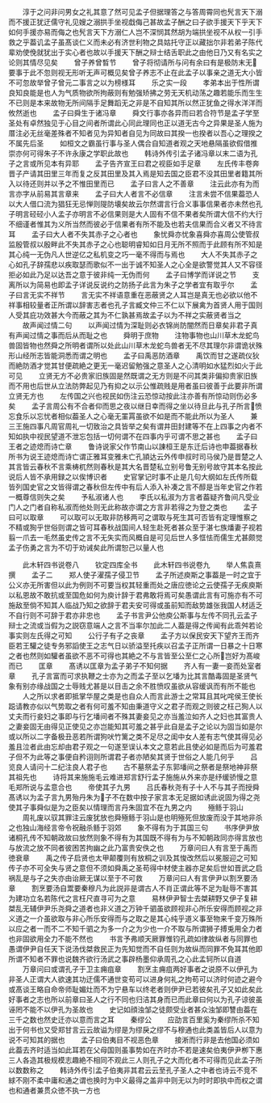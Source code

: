 <!-- { "loadSidebar": true } -->
　　淳于之问非问男女之礼其意了然可见孟子但据理答之与答周霄同也髠言天下溺而不援正犹迂儒守礼见嫂之溺拱手坐视戱侮己甚故孟子酬之曰子欲手援天下乎天下如何手援亦易而侮之也髠言天下方溺仁人岂不深悯其然胡为端拱坐视不从权一引手救之乎葢讥孟子虽髙谈仁义而未必有济世利物之具姑托守正以藏拙尔非若弟子陈代辈劝使俛就犹出于实心者也故以手援天下酬之辩士结舌职此之由他日乃又有名实之论则其情尽见矣
　　曾子养曾晳节
　　曾子将彻请所与问有余曰有是极防末无要事于此不忽则视无形听无声可概见矣曾子养志不止在此孟子以事亲之道无大小皆不可忽故举曾子曾元二事言之以为榜様耳
　　乐之实一段
　　孝弟本出于性所谓良知良能是也人为气质物欲所拘蔽则有勉强矫拂之劳无天机动荡之趣若能乐而生生不已则是本来故物无所间隔手足舞蹈无之非是不自知其所以然正犹鱼之得水洋洋而攸然逝也
　　孟子曰舜生于诸冯章
　　舜文行事亦各异而曰若合符节是孟子学至圣处有卓然独见于心目之间者所谓此心同此理同也正以道无古今之异果是圣人施为厝注必无丝毫差殊者不知者见为异知者自见为同故曰其揆一也揆者以吾心之理揆之不属先后圣
　　如桓文之霸虽行事与圣人偶合自知道者观之天地悬隔虽欲假借推崇亦何可得朱子不许永康之学职此故也
　　韩诗外传引孟子诸冯章以末二语为孔子之言或所见本有异耶
　　孟子告齐宣王曰君之视臣如手足章
　　左氏传丰卷奔晋子产请其田里三年而复之反其田里及其入焉是知去国之臣君不没其田里者籍其所入以待还则并以予之不惟田里而已
　　孟子曰言人之不善章
　　注云此亦有为而言亦字从前易其言章来
　　孟子曰大人者言不必信章
　　注言未尝不信果葢恐人以大人借口流为猖狂无忌惮则隄防壊矣故云尔然谓言行合义事事信果者亦未然也孔子明言硁硁小人孟子亦明言不必信果则是大人固有不信不果者矣所谓大信不约大行不细谨者惟其为义所当然而彼必于信果者有所不能及也若夫信果而合义者又不待言耳
　　孟子曰大人者不失其赤子之心者也
　　象忧舜亦忧象喜舜亦喜周公使管叔监殷管叔以殷畔此不失其赤子之心也聪明睿知如日月无所不照而于此顾有所不知是其心纯一无伪凡人世逆亿之私机变之巧一毫不得而与焉也
　　大人不失其赤子之心如孔子辞孺悲以疾取瑟而歌似不一出于诚不知圣人之心全是欲警觉其人又不容径拒必如此乃足以达吾之意于彼非纯一无伪而何
　　孟子曰博学而详说之节
　　支离所以为简易也即孟子详说反说约之防扬子此言为朱子之学者宜有取乎尔
　　孟子曰言无实不祥节
　　言无实不祥语意重在恶蔽贤之人耳岂是真无也必欲以他不祥事相较量者正所谓以辞害志者也孔子言臧文仲三不仁以下展禽为首贤人用于国则人受其庇功效甚大今而蔽之其为不仁孰甚焉故孟子以为不祥之实蔽贤者当之
　　故声闻过情二句
　　以声闻过情为深耻则必衣锦尚防闇然而日章矣非君子真有声闻过情之事而后从而耻之也
　　舜明于庶物
　　注物事物也山川草木龙蛇鸟兽固皆物也然舜之所明者谓所以处此山川草木龙蛇鸟兽者无不尽其理尔非谓诡状殊形山经所志皆能洞悉而谓之明也
　　孟子曰禹恶防酒章
　　禹饮而甘之遂疏仪狄而絶防酒才觉其甘便疏絶之更无一毫迟留勉强之意圣人之心清明如水猛烈如火于此可见
　　立贤无方不必贵家旧族固是然既谓之无方则是不问其类非偏抑贵家旧族而不用也后世从立法防弊起见乃有抑之以示公惟疏贱是用者虽曰彼善于此要非所谓立贤无方也
　　左传国之兴也视民如伤注云恐惊动按此注亦善有所惊动则伤必多矣
　　孟子言周公有不合者仰而思之夜以继日幸而得之坐以待旦此与孔子所言愤忘食乐以忘忧者相似葢圣人之心毫无罣罥虽欲不如是而不能此所以为圣人
　　兼三王施四事凡周官周礼一切致治之具皆举之矣有谓井田封建等不在上四事之内者不知如执中视民望道不泄忘包括一切何谓不在四事内乎可谓不思之甚也
　　孟子曰王者之迹熄而诗亡章
　　鲁诗说家父作节南山以諌桓王是东迁后诗也申葢据春秋所书为说王迹熄而诗亡谓正雅耳变雅未亡孔頴达云外传申叔时司马侯乃是晋楚之人其言皆云春秋不言乘梼杌然则春秋是其大名晋楚私立别号鲁无别号故守其本名按此说后人皆不承用録之以俟博识者
　　史官掌记时事不止是几句大纲如左氏传所载皆列国史官之文皆得谓之春秋但左传中有后人添入补凑之言不醇是当年史官之作若一概尊信则失之矣
　　予私淑诸人也
　　李氏以私淑为方言者葢疑齐鲁间凡受业门人之门者自称私淑而他处则无此称故亦谓之方言非若得之为登之类也
　　孟子曰可以取章
　　可以取可以无取非防移两可之谓取与死生其可否皆有定理惟察之不精或狥乎世俗则谓之皆可耳春秋战国间人轻生赴死者甚众至于湛七族燔妻子视若翦一爪去一毛然虽史传之言不无失实而风概自是可见后世人多恇怯而儒生尤甚颇觉孟子伤勇之言为不切于劝诫矣此所谓恕己以量人也






　　此木轩四书说卷八
　　钦定四库全书
　　此木轩四书说卷九
　　举人焦袁熹撰
　　孟子二
　　郑人使子濯孺子侵卫节
　　孟子所述庾斯之事葢是一时之宜于公义亦无所害但以此为例则不可要当权其轻重而处之唐应徳论之云使孺子无疾庾斯以私恩故不敢抗或至国危如何为庾计辞于君弗敢将焉可矣愚谓此言有可施亦有不可施敌至倘不知其人临战乃知之欲辞于君夫安可得或虽前知而敌势雄张我国人材适乏不自行则不可辞于君亦非忠也
　　孟子书言尹公他庾公斯事与左传不同孔云孟子辩士之流或当假为之説窃意端人之言不当率尔加此二人葢是得之传闻有此乖舛若论事实则左氏得之可知
　　公行子有子之丧章
　　孟子方以保民安天下望齐王而齐臣若王驩之徒专务邪謟使王之志气日以骄溢至托疾以召孟子正所谓一日暴之十日寒之者也然则如驩者虽欲不恶不可得也其絶之不与言皆至公至仁之心所岂好为髙峻而已
　　匡章
　　髙诱以匡章为孟子弟子不知何据
　　齐人有一妻一妾而处室者章
　　孔子言富而可求执鞭之士亦为之而孟子至以乞墦为比其言酷毒固是圣贤气象有别亦缘战国之士辱贱尤甚是以目击之余不胜愤叹虽欲从容缓讽而有所不能也
　　人之所以求者即抵掌华屋之类是也自众人而言此游士之常耳且其叱咤侯王使长跽请教亦似以气势取之者有何可羞不知由秉道守义之君子而观之则彼之枉己狥人以丈夫而行妾妇之事即与行乞墦间者不殊其妻妾见之亦当羞泣如齐人之妇也其富贵人之妻妾固无由得见正使见之亦岂能知其可羞之甚乎此自是孟子之论以为固当如是尔或以所以二字备极丑恶若所谓狗吠竹篱之类不足尽之闺中女人差有志气使其得见必羞且泣者此由忘却由君子观之一句遂至误认本文之意若此且使必如是而后为可羞君子但不为此等之事便自矜诩则所谓君子者亦陋矣其贤于世俗之人能几何乎
　　吕览良人请问十二纪注良人君子也
　　古不墓祭孟子东郭墦间之祭者是祭地神非祭其祖先也
　　诗将其来施施毛云难进郑言舒行孟子施施从外来亦是纾缓骄慢之意毛郑所说与孟意合也
　　帝使其子九男
　　吕氏春秋尧有子十人不与其子而授舜髙诱以为孟子言九男殆丹朱为子不在数中按子家言本无足据如诱此说固为得之尧使其子事舜似是为之臣矣以情理而言丹朱固宜不在九男之内
　　殛鲧于羽山
　　周礼废以驭其罪注云废犹放也舜殛鲧于羽山是也明殛死但放废而没于其地非杀之也独山海经言帝令祝融杀鲧于羽郊
　　象不得有为于其国三句
　　书序伊尹放诸桐孔传不知朝政故曰放然则象不得有为其国既不得有为与不知朝政同亦得言放也与放流之放不同者彼困苦拘幽之此乃富贵安佚之也
　　万章问曰人有言至于禹而徳衰章
　　禹之传子启贤也太甲颠覆则有放桐之训及其悛改然后以冕服迎之可知传子亦不可全失与贤之意但不须如舜禹之圣苟得中材使主器亦足矣后世如晋武之启祸乱是与子之失亦由诒厥无谋以至于不可救
　　万章问曰人有言伊尹以割烹要汤章
　　割烹要汤自鬻要秦穆凡为此説非是谓古人不肖正谓此等不足为耻辱不害其为建功立名若陈代之言枉尺直寻可为之意
　　易林伊尹智士去桀耕野又伊子复耕桀乱无辅伊尹乐尧舜之道者也非义道之万钟千驷虽欲顾视非心所乐安得而顾视之非义道之一介虽欲取与非心所乐安得而与之取之是其心纯乎道义事至物来千变万殊所以应之者一而不二不知千驷之为多一介之为少也一介不取与所谓狮子搏兎用全力者也非固欲用全力不能不然也
　　书言予弗顺天厥罪惟钧孔疏如律故纵者与同罪也愚谓伊尹自任天下说汤伐桀救民正为先知觉而不自任则为故纵而同罪不免耳其他即所谓不知者不罪也说魏齐欲行汤武之事辟杨墨仰承周孔之心此孟轲所以自道
　　万章问曰或谓孔子于卫主痈疽章
　　割烹主痈疽两好事者之说原不以伊孔为非圣人正谓大人欲速其功迂儒不通世变苟可以进身何礼之拘苟可以济时何迹之避今或髙谈王略自命帝师耻媚灶而不为宁悬车以终老者则伊尹已若彼矣孔子又如此矣此好事者之志也所以前章曰圣人之行不同也归洁其身而已而此章曰何以为孔子谅彼虽诬罔不能不以伊孔为圣故也
　　史记如顔浊邹之徒颇受业者甚众浊邹即讐由葢在三千之数也然史迁亦以意而言之耳
　　秦缪公
　　应劭言百里奚为秦缪所杀不知出于何书也又受郑甘言云云故谥为缪是为缪戾之缪不与穆通也此类盖皆后人以意为说不可知其的据也
　　孟子曰伯夷目不视恶色章
　　接淅而行非是去他国必须如此葢去齐时适当如此耳若在父母国则虽事势如在齐时亦不若是速矣伯夷伊尹栁下惠三人各造其极规模志趣絶不相同不观此三人则孔子之大而化者不可得而见此孟子所以数数称之
　　韩诗外传引孟子伯夷非其君云云至孔子圣人之中者也诗云不竞不絿不刚不柔中庸和通之谓也换时为中义最得之盖非中则无以为时时即执中而权之谓也和通者兼贯众徳不执一方也
